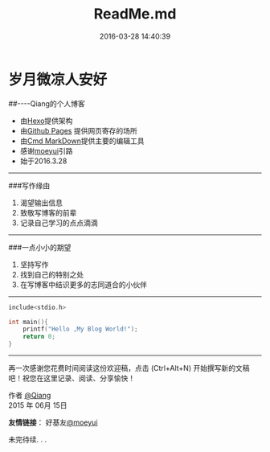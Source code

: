 ﻿---
title: ReadMe.md
date: 2016-03-28 14:40:39
tags:
---
# 岁月微凉人安好
##----Qiang的个人博客

 - 由[Hexo](https://hexo.io/zh-cn/)提供架构
 - 由[Github Pages](https://pages.github.com/) 提供网页寄存的场所
 - 由[Cmd MarkDown]()提供主要的编辑工具
 - 感谢[moeyui]()引路
 - 始于2016.3.28

---
###写作缘由
 1. 渴望输出信息
 2. 致敬写博客的前辈
 3. 记录自己学习的点点滴滴



----------


###一点小小的期望
 

 1. 坚持写作
 2. 找到自己的特别之处
 3. 在写博客中结识更多的志同道合的小伙伴


----------

```C
include<stdio.h>

int main(){
    printf("Hello ,My Blog World!");
    return 0;
}
```




------

再一次感谢您花费时间阅读这份欢迎稿，点击 <i class="icon-file"></i> (Ctrl+Alt+N) 开始撰写新的文稿吧！祝您在这里记录、阅读、分享愉快！

作者 [@Qiang][1]     
2015 年 06月 15日    



**友情链接**：
 好基友[@moeyui][2]
    

未完待续. . .
 
 


[1]: https://github.com/czqInNanjing
[2]: https://github.com/moeyui1

